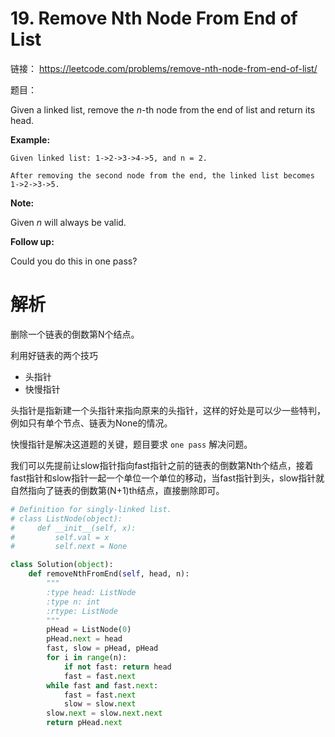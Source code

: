 # 19. Remove Nth Node From End of List

链接： https://leetcode.com/problems/remove-nth-node-from-end-of-list/

题目：

Given a linked list, remove the *n*-th node from the end of list and return its head.

**Example:**

```
Given linked list: 1->2->3->4->5, and n = 2.

After removing the second node from the end, the linked list becomes 1->2->3->5.
```

**Note:**

Given *n* will always be valid.

**Follow up:**

Could you do this in one pass?

# 解析

删除一个链表的倒数第N个结点。

利用好链表的两个技巧

* 头指针
* 快慢指针

头指针是指新建一个头指针来指向原来的头指针，这样的好处是可以少一些特判，例如只有单个节点、链表为None的情况。

快慢指针是解决这道题的关键，题目要求 `one pass` 解决问题。

我们可以先提前让slow指针指向fast指针之前的链表的倒数第Nth个结点，接着fast指针和slow指针一起一个单位一个单位的移动，当fast指针到头，slow指针就自然指向了链表的倒数第(N+1)th结点，直接删除即可。

```python
# Definition for singly-linked list.
# class ListNode(object):
#     def __init__(self, x):
#         self.val = x
#         self.next = None

class Solution(object):
    def removeNthFromEnd(self, head, n):
        """
        :type head: ListNode
        :type n: int
        :rtype: ListNode
        """
        pHead = ListNode(0)
        pHead.next = head
        fast, slow = pHead, pHead
        for i in range(n):
            if not fast: return head
            fast = fast.next
        while fast and fast.next:
            fast = fast.next
            slow = slow.next
        slow.next = slow.next.next
        return pHead.next
```
